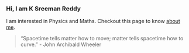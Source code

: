 ### Hi, I am **K Sreeman Reddy**
I am interested in Physics and Maths. Checkout this page to know [about me](http://iamsreeman.github.io/about).
> “Spacetime tells matter how to move; matter tells spacetime how to curve.” - John Archibald Wheeler
